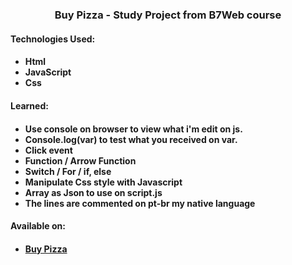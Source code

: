 # <h3 align = "center">Buy Pizza - Study Project from B7Web course</h3>

<h4 align="left">Technologies Used:<h4>

- Html 
- JavaScript
- Css

<h4 align="left">Learned:<h4>

- Use console on browser to view what i'm edit on js. 
- Console.log(var) to test what you received on var.
- Click event
- Function / Arrow Function
- Switch / For / if, else  
- Manipulate Css style with Javascript
- Array as Json to use on script.js
- The lines are commented on pt-br my native language

<h4 align="left">Available on:<h4>

- [Buy Pizza](https://mauriciocd7.github.io/JS_B7_buyPizza/src/) 
